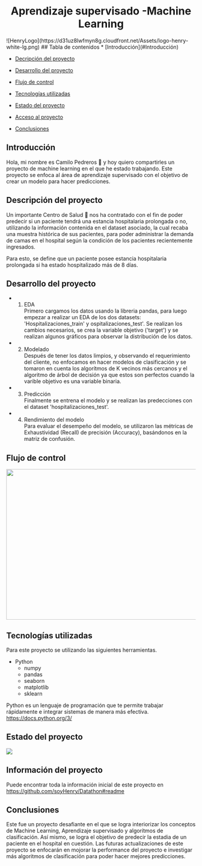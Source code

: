<h1 align="center"> Aprendizaje supervisado -Machine Learning </h1>
![HenryLogo](https://d31uz8lwfmyn8g.cloudfront.net/Assets/logo-henry-white-lg.png)
## Tabla de contenidos
* [Introducción](#Introducción)

* [Decripción del proyecto](#Descripción-del-proyecto)

* [Desarrollo del proyecto](#Desarrollo-del-proyecto)

* [Flujo de control](#Flujo-de-control)

* [Tecnologías utilizadas](#tecnologías-utilizadas)

* [Estado del proyecto](#Estado-del-proyecto)

* [Acceso al proyecto](#acceso-proyecto)

* [Conclusiones](#personas-contribuyentes)

## Introducción
Hola, mi nombre es Camilo Pedreros :wave: y hoy quiero compartirles un proyecto de machine learning en el que he estado trabajando. Este proyecto se enfoca al área de aprendizaje supervisado con el objetivo de crear un modelo para hacer predicciones.

## Descripción del proyecto
Un importante Centro de Salud :hospital: nos ha contratado con el fin de poder predecir si un paciente tendrá una estancia hospitalaria prolongada o no, utilizando la información contenida en el dataset asociado, la cual recaba una muestra histórica de sus pacientes, para poder administrar la demanda de camas en el hospital según la condición de los pacientes recientemente ingresados.

Para esto, se define que un paciente posee estancia hospitalaria prolongada si ha estado hospitalizado más de 8 días.

## Desarrollo del proyecto

- 1) EDA \
Primero cargamos los datos usando la libreria pandas, para luego empezar a realizar un EDA de los dos datasets: 'Hospitalizaciones_train' y ospitalizaciones_test'. Se realizan los cambios necesarios, se crea la variable objetivo ('target') y se realizan algunos gráficos para observar la distribución de los datos.
- 2) Modelado\
Después de tener los datos limpios, y observando el requerimiento del cliente, no enfocamos en hacer modelos de clasificación y se tomaron en cuenta los algorítmos de K vecinos más cercanos y el algoritmo de árbol de decisión ya que estos son perfectos cuando la varible objetivo es una variable binaria.
- 3) Predicción\
Finalmente se entrena el modelo y se realizan las predecciones con el dataset 'hospitalizaciones_test'.
- 4) Rendimiento del modelo\
Para evaluar el desempeño del modelo, se utilizaron las métricas de Exhaustividad (Recall) de precisión (Accuracy), basándonos en la matriz de confusión.

## Flujo de control
<p align="center">
  <img width="600" height="400" src="https://user-images.githubusercontent.com/109446657/207929132-baacad01-c9b7-4215-8202-6a8256456ce5.svg">
</p>

## Tecnologías utilizadas
Para este proyecto se utilizando las siguientes herramientas.
* Python
  * numpy
  * pandas
  * seaborn
  * matplotlib
  * sklearn


Python es un lenguaje de programación que te permite trabajar rápidamente e integrar sistemas de manera más efectiva. https://docs.python.org/3/
## Estado del proyecto
 <p align="left">
   <img src="https://img.shields.io/badge/STATUS-EN%20DESAROLLO-green">
   </p>
   
 ## Información del proyecto
 Puede encontrar toda la información inicial de este proyecto en https://github.com/soyHenry/Datathon#readme

## Conclusiones
Este fue un proyecto desafiante en el que se logra interiorizar los conceptos de Machine Learning, Aprendizaje supervisado y algorítmos de clasificación. Así mismo, se logra el objetivo de predecir la estadia de un paciente en el hospital en cuestión. Las futuras actualizaciones de este proyecto se enfocarán en mojorar la performance del proyecto e investigar más algoritmos de clasificación para poder hacer mejores predicciones.
